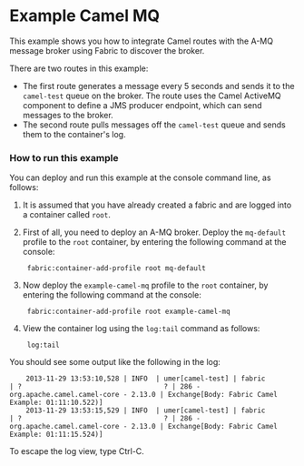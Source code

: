 # Example Camel MQ

This example shows you how to integrate Camel routes with the A-MQ message broker using Fabric to discover the broker.

There are two routes in this example:

* The first route generates a message every 5 seconds and sends it to the `camel-test` queue on the broker. The route uses the Camel ActiveMQ component to define a JMS producer endpoint, which can send messages to the broker.
* The second route pulls messages off the `camel-test` queue and sends them to the container's log.


### How to run this example

You can deploy and run this example at the console command line, as follows:

1. It is assumed that you have already created a fabric and are logged into a container called `root`.
1. First of all, you need to deploy an A-MQ broker. Deploy the `mq-default` profile to the `root` container, by entering the following command at the console:

        fabric:container-add-profile root mq-default

1. Now deploy the `example-camel-mq` profile to the `root` container, by entering the following command at the console:

        fabric:container-add-profile root example-camel-mq

1. View the container log using the `log:tail` command as follows:

        log:tail

 You should see some output like the following in the log:

        2013-11-29 13:53:10,528 | INFO  | umer[camel-test] | fabric                           | ?                                   ? | 286 - org.apache.camel.camel-core - 2.13.0 | Exchange[Body: Fabric Camel Example: 01:11:10.522)]
        2013-11-29 13:53:15,529 | INFO  | umer[camel-test] | fabric                           | ?                                   ? | 286 - org.apache.camel.camel-core - 2.13.0 | Exchange[Body: Fabric Camel Example: 01:11:15.524)]

 To escape the log view, type Ctrl-C.